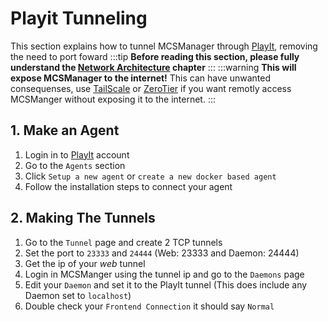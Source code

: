 # Playit Tunneling
This section explains how to tunnel MCSManager through [PlayIt](https://playit.gg), removing the need to port foward
:::tip
**Before reading this section, please fully understand the [Network Architecture](/ops/mcsm_network) chapter**
:::
:::warning
**This will expose MCSManager to the internet!** This can have unwanted consequenses, use [TailScale](https://tailscale.com/) or [ZeroTier](https://zerotier.com/) if you want remotly access MCSManger without exposing it to the internet.
:::
## 1. Make an Agent
1. Login in to [PlayIt](https://playit.gg) account
2. Go to the `Agents` section
3. Click `Setup a new agent` or `create a new docker based agent`
4. Follow the installation steps to connect your agent

## 2. Making The Tunnels
1. Go to the `Tunnel` page and create 2 TCP tunnels
2. Set the port to `23333` and `24444` (Web: 23333 and Daemon: 24444)
3. Get the ip of your *web* tunnel 
4. Login in MCSManger using the tunnel ip and go to the `Daemons` page
5. Edit your `Daemon` and set it to the PlayIt tunnel (This does include any Daemon set to `localhost`)
6. Double check your `Frontend Connection` it should say `Normal`